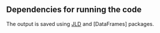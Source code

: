 

## Dependencies for running the code

The output is saved using [JLD] and [DataFrames] packages.

[JLD]: https://github.com/JuliaIO/JLD.jl
